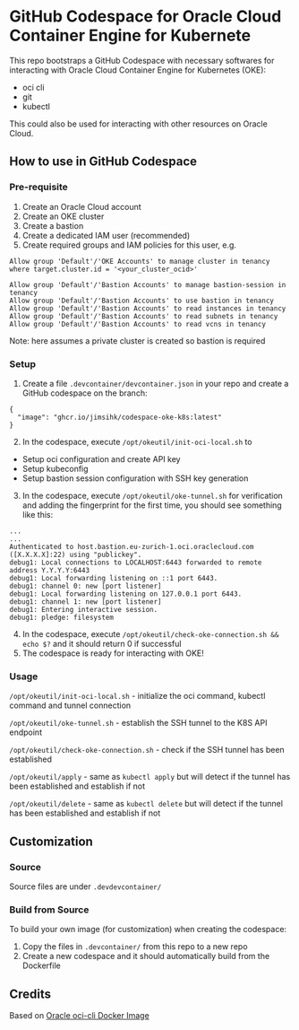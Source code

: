 # GitHub Codespace for Oracle Cloud Container Engine for Kubernete

This repo bootstraps a GitHub Codespace with necessary softwares for interacting with Oracle Cloud Container Engine for Kubernetes (OKE):
- oci cli
- git
- kubectl

This could also be used for interacting with other resources on Oracle Cloud.

## How to use in GitHub Codespace

### Pre-requisite
1. Create an Oracle Cloud account
2. Create an OKE cluster
3. Create a bastion
4. Create a dedicated IAM user (recommended)
5. Create required groups and IAM policies for this user, e.g.
```
Allow group 'Default'/'OKE Accounts' to manage cluster in tenancy where target.cluster.id = '<your_cluster_ocid>'

Allow group 'Default'/'Bastion Accounts' to manage bastion-session in tenancy
Allow group 'Default'/'Bastion Accounts' to use bastion in tenancy
Allow group 'Default'/'Bastion Accounts' to read instances in tenancy
Allow group 'Default'/'Bastion Accounts' to read subnets in tenancy
Allow group 'Default'/'Bastion Accounts' to read vcns in tenancy
```
Note: here assumes a private cluster is created so bastion is required

### Setup
1. Create a file `.devcontainer/devcontainer.json` in your repo and create a GitHub codespace on the branch:
```
{
  "image": "ghcr.io/jimsihk/codespace-oke-k8s:latest"
}
```
2. In the codespace, execute `/opt/okeutil/init-oci-local.sh` to
- Setup oci configuration and create API key
- Setup kubeconfig
- Setup bastion session configuration with SSH key generation
3. In the codespace, execute `/opt/okeutil/oke-tunnel.sh` for verification and adding the fingerprint for the first time, you should see something like this:
```
...
...
Authenticated to host.bastion.eu-zurich-1.oci.oraclecloud.com ([X.X.X.X]:22) using "publickey".
debug1: Local connections to LOCALHOST:6443 forwarded to remote address Y.Y.Y.Y:6443
debug1: Local forwarding listening on ::1 port 6443.
debug1: channel 0: new [port listener]
debug1: Local forwarding listening on 127.0.0.1 port 6443.
debug1: channel 1: new [port listener]
debug1: Entering interactive session.
debug1: pledge: filesystem
```
4. In the codespace, execute `/opt/okeutil/check-oke-connection.sh && echo $?` and it should return 0 if successful
5. The codespace is ready for interacting with OKE!

### Usage
`/opt/okeutil/init-oci-local.sh` - initialize the oci command, kubectl command and tunnel connection

`/opt/okeutil/oke-tunnel.sh` - establish the SSH tunnel to the K8S API endpoint

`/opt/okeutil/check-oke-connection.sh` - check if the SSH tunnel has been established

`/opt/okeutil/apply` - same as `kubectl apply` but will detect if the tunnel has been established and establish if not

`/opt/okeutil/delete` - same as `kubectl delete` but will detect if the tunnel has been established and establish if not

## Customization

### Source
Source files are under `.devdevcontainer/`

### Build from Source
To build your own image (for customization) when creating the codespace:
1. Copy the files in `.devcontainer/` from this repo to a new repo
2. Create a new codespace and it should automatically build from the Dockerfile

## Credits
Based on [Oracle oci-cli Docker Image](https://github.com/oracle/docker-images/tree/main/OracleCloudInfrastructure/oci-cli)
